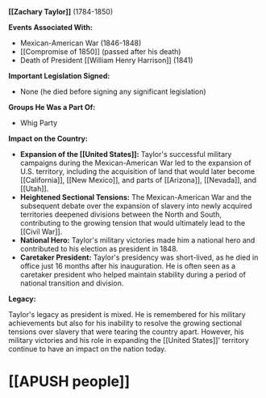 **[[Zachary Taylor]]** (1784-1850)

**Events Associated With:**

* Mexican-American War (1846-1848)
* [[Compromise of 1850]] (passed after his death)
* Death of President [[William Henry Harrison]] (1841)

**Important Legislation Signed:**

* None (he died before signing any significant legislation)

**Groups He Was a Part Of:**

* Whig Party

**Impact on the Country:**

* **Expansion of the [[United States]]:** Taylor's successful military campaigns during the Mexican-American War led to the expansion of U.S. territory, including the acquisition of land that would later become [[California]], [[New Mexico]], and parts of [[Arizona]], [[Nevada]], and [[Utah]].
* **Heightened Sectional Tensions:** The Mexican-American War and the subsequent debate over the expansion of slavery into newly acquired territories deepened divisions between the North and South, contributing to the growing tension that would ultimately lead to the [[Civil War]].
* **National Hero:** Taylor's military victories made him a national hero and contributed to his election as president in 1848.
* **Caretaker President:** Taylor's presidency was short-lived, as he died in office just 16 months after his inauguration. He is often seen as a caretaker president who helped maintain stability during a period of national transition and division.

**Legacy:**

Taylor's legacy as president is mixed. He is remembered for his military achievements but also for his inability to resolve the growing sectional tensions over slavery that were tearing the country apart. However, his military victories and his role in expanding the [[United States]]' territory continue to have an impact on the nation today.
# [[APUSH people]]